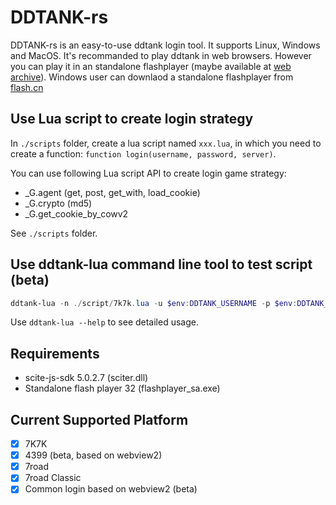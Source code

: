 # DDTANK-rs
DDTANK-rs is an easy-to-use ddtank login tool. It supports Linux, Windows and MacOS.
It's recommanded to play ddtank in web browsers. However you can play it in an standalone 
flashplayer (maybe available at [web archive](https://archive.org/details/standaloneflashplayers)). 
Windows user can downlaod a standalone flashplayer from [flash.cn](https://www.flash.cn/support/debug-downloads)

## Use Lua script to create login strategy

In `./scripts` folder, create a lua script named `xxx.lua`, in which you need to 
create a function: `function login(username, password, server)`. 

You can use following Lua script API to create login game strategy:
 - _G.agent (get, post, get_with, load_cookie)
 - _G.crypto (md5)
 - _G.get_cookie_by_cowv2

See `./scripts` folder.

## Use ddtank-lua command line tool to test script (beta)

```powershell
ddtank-lua -n ./script/7k7k.lua -u $env:DDTANK_USERNAME -p $env:DDTANK_PASSWORD -s $env:DDTANK_SERVER_ID
```

Use `ddtank-lua --help` to see detailed usage.

## Requirements
 - scite-js-sdk 5.0.2.7 (sciter.dll)
 - Standalone flash player 32 (flashplayer_sa.exe)

## Current Supported Platform
 - [x] 7K7K
 - [x] 4399 (beta, based on webview2)
 - [x] 7road
 - [x] 7road Classic
 - [x] Common login based on webview2 (beta)
